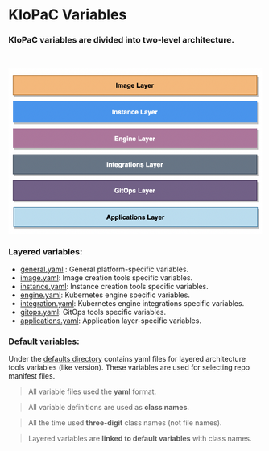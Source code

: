 # KloPaC Variables

### **KloPaC variables** are divided into two-level architecture.
<br> 

![Layered](../img/../Layers.png)
</br> 

### Layered variables:

* [general.yaml](./general.yaml) : General platform-specific variables.
* [image.yaml](./image.yaml):  Image creation tools specific variables.
* [instance.yaml](./instance.yaml): Instance creation tools specific variables.
* [engine.yaml](./engine.yaml): Kubernetes engine specific variables.
* [integration.yaml](./integration.yaml): Kubernetes engine integrations specific variables.
* [gitops.yaml](./gitops.yaml): GitOps tools specific variables.
* [applications.yaml](./applications.yaml): Application layer-specific variables.


### Default variables:

Under the [defaults directory](./defaults)  contains yaml files for layered architecture tools variables (like version). These variables are used for selecting repo manifest files.
<br>


> All variable files used the **yaml** format.

> All variable definitions are used as **class names**.

> All the time used **three-digit** class names (not file names).

>Layered variables are **linked to default variables** with class names.
